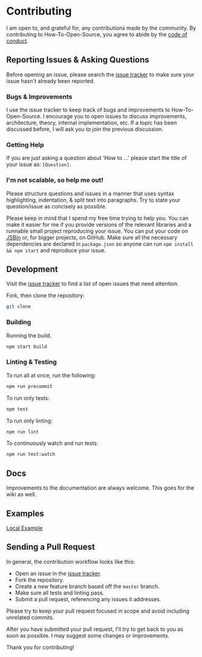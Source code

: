 # Contributing

I am open to, and grateful for, any contributions made by the community. By contributing to How-To-Open-Source, you agree to abide by the [code of conduct](https://github.com/rockchalkwushock/microauth-vkontakte/blob/master/CODE_OF_CONDUCT.md).

## Reporting Issues & Asking Questions

Before opening an issue, please search the [issue tracker](https://github.com/rockchalkwushock/microauth-vkontakte/issues) to make sure your issue hasn't already been reported.

### Bugs & Improvements

I use the issue tracker to keep track of bugs and improvements to How-To-Open-Source. I encourage you to open issues to discuss improvements, architecture, theory, internal implementation, etc. If a topic has been discussed before, I will ask you to join the previous discussion.

### Getting Help

If you are just asking a question about 'How to ...' please start the title of your issue as: `[Question]`.

### I'm not scalable, so help me out!

Please structure questions and issues in a manner that uses syntax highlighting, indentation, & split text into paragraphs. Try to state your question/issue as concisely as possible.

Please keep in mind that I spend my free time trying to help you. You can make it easier for me if you provide versions of the relevant libraries and a runnable small project reproducing your issue. You can put your code on [JSBin](https://jsbin.com/?html,js,output) or, for bigger projects, on GitHub. Make sure all the necessary dependencies are declared in `package.json` so anyone can run `npm install && npm start` and reproduce your issue.

## Development

Visit the [issue tracker](https://github.com/rockchalkwushock/microauth-vkontakte/issues) to find a list of open issues that need attention.

Fork, then clone the repository:

```bash
git clone
```

### Building

Running the build.

```bash
npm start build
```

### Linting & Testing

To run all at once, run the following:

```bash
npm run precommit
```

To run only tests:

```bash
npm test
```

To run only linting:

```bash
npm run lint
```

To continuously watch and run tests:

```bash
npm run test:watch
```

## Docs

Improvements to the documentation are always welcome. This goes for the wiki as well.

## Examples

[Local Example](https://github.com/rockchalkwushock/microauth-vkontakte/tree/master/example)

## Sending a Pull Request

In general, the contribution workflow looks like this:

- Open an issue in the [issue tracker](https://github.com/rockchalkwushock/microauth-vkontakte/issues).
- Fork the repository.
- Create a new feature branch based off the `master` branch.
- Make sure all tests and linting pass.
- Submit a pull request, referencing any issues it addresses.

Please try to keep your pull request focused in scope and avoid including unrelated commits.

After you have submitted your pull request, I'll try to get back to you as soon as possible. I may suggest some changes or improvements.

Thank you for contributing!
